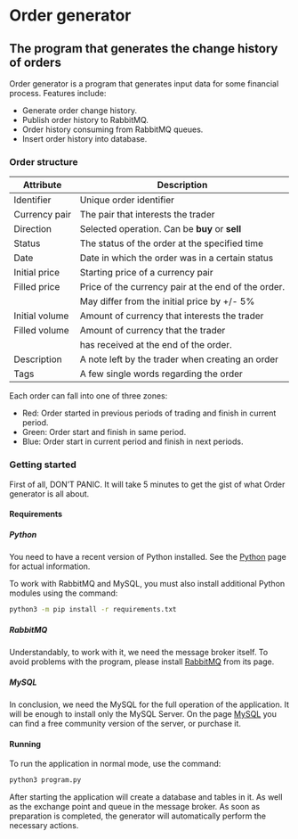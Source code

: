 # Order generator

## The program that generates the change history of orders

Order generator is a program that generates input data for some financial process. Features include:

* Generate order change history.
* Publish order history to RabbitMQ.
* Order history consuming from RabbitMQ queues.
* Insert order history into database.

### Order structure

| Attribute         | Description                                                                       |
| --------------    | --------------------------------------------------------------------------------- |
| Identifier        | Unique order identifier                                                           |
| Currency pair     | The pair that interests the trader                                                |
| Direction         | Selected operation. Can be **buy** or **sell**                                    |
| Status            | The status of the order at the specified time                                     |
| Date              | Date in which the order was in a certain status                                   |
| Initial price     | Starting price of a currency pair                                                 |
| Filled price      | Price of the currency pair at the end of the order.                               |
|                   | May differ from the initial price by +/- 5%                                       |
| Initial volume    | Amount of currency that interests the trader                                      |
| Filled volume     | Amount of currency that the trader                                                |
|                   | has received at the end of the order.                                             |
| Description       | A note left by the trader when creating an order                                  |
| Tags              | A few single words regarding the order                                            |

Each order can fall into one of three zones:

* Red: Order started in previous periods of trading and finish in current period.
* Green: Order start and finish in same period.
* Blue: Order start in current period and finish in next periods.

### Getting started

First of all, DON’T PANIC. 
It will take 5 minutes to get the gist of what Order generator is all about.

#### Requirements

##### Python

You need to have a recent version of Python installed. 
See the [Python](python.org) page for actual information.

To work with RabbitMQ and MySQL, you must also install additional Python modules using the command: 

```bash
python3 -m pip install -r requirements.txt
```

##### RabbitMQ

Understandably, to work with it, we need the message broker itself. 
To avoid problems with the program, please install [RabbitMQ](rabbitmq.com) from its page.

##### MySQL

In conclusion, we need the MySQL for the full operation of the application.
It will be enough to install only the MySQL Server. 
On the page [MySQL](mysql.com) you can find a free community version of the server, or purchase it.

#### Running

To run the application in normal mode, use the command:

```bash
python3 program.py
```

After starting the application will create a database and tables in it. 
As well as the exchange point and queue in the message broker. 
As soon as preparation is completed, the generator will automatically perform the necessary actions.
